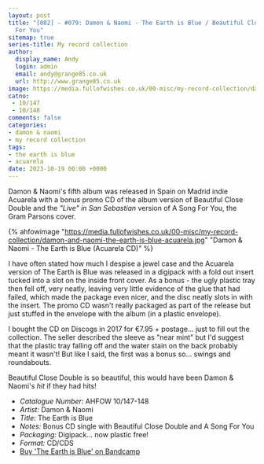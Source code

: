 ```yaml
---
layout: post
title: "[082] - #079: Damon & Naomi - The Earth is Blue / Beautiful Close Double / A Song
  For You"
sitemap: true
series-title: My record collection
author:
  display_name: Andy
  login: admin
  email: andy@grange85.co.uk
  url: http://www.grange85.co.uk
image: https://media.fullofwishes.co.uk/00-misc/my-record-collection/damon-and-naomi-the-earth-is-blue-acuarela.jpg
catno: 
 - 10/147
 - 10/148
comments: false
categories:
- damon & naomi
- my record collection
tags:
- the earth is blue
- acuarela
date: 2023-10-19 00:00 +0000
---
```

Damon & Naomi's fifth album was released in Spain on Madrid indie Acuarela with a bonus promo CD of the album version of Beautiful Close Double and the _"Live" in San Sebastian_ version of A Song For You, the Gram Parsons cover.

{% ahfowimage "https://media.fullofwishes.co.uk/00-misc/my-record-collection/damon-and-naomi-the-earth-is-blue-acuarela.jpg" "Damon & Naomi - The Earth is Blue (Acuarela CD)" %}

I have often stated how much I despise a jewel case and the Acuarela version of The Earth is Blue was released in a digipack with a fold out insert tucked into a slot on the inside front cover. As a bonus - the ugly plastic tray then fell off, very neatly, leaving very little evidence of the glue that had failed, which made the package even nicer, and the disc neatly slots in with the insert. The promo CD wasn't really packaged as part of the release but just stuffed in the envelope with the album (in a plastic envelope).

<!--more-->

I bought the CD on Discogs in 2017 for &euro;7.95 + postage... just to fill out the collection. The seller described the sleeve as "near mint" but I'd suggest that the plastic tray falling off and the water stain on the back probably meant it wasn't! But like I said, the first was a bonus so... swings and roundabouts.

Beautiful Close Double is so beautiful, this would have been Damon & Naomi's _hit_ if they had hits!

 - *Catalogue Number:* AHFOW 10/147-148
 - *Artist:* Damon & Naomi
 - *Title:* The Earth is Blue
 - *Notes:* Bonus CD single with Beautiful Close Double and A Song For You
 - *Packaging:* Digipack... now plastic free!
 - *Format:* CD/CDS
 - [Buy 'The Earth is Blue' on Bandcamp](https://damonandnaomi.bandcamp.com/album/the-earth-is-blue)

